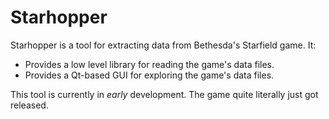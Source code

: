 # Starhopper

Starhopper is a tool for extracting data from Bethesda's Starfield game. It:

- Provides a low level library for reading the game's data files.
- Provides a Qt-based GUI for exploring the game's data files.

This tool is currently in _early_ development. The game quite literally just
got released.
